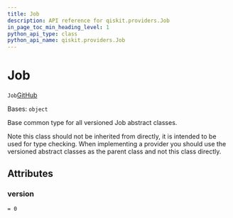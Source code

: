 ```yaml
---
title: Job
description: API reference for qiskit.providers.Job
in_page_toc_min_heading_level: 1
python_api_type: class
python_api_name: qiskit.providers.Job
---
```


# Job

<span id="qiskit.providers.Job" />

`Job`[GitHub](https://github.com/qiskit/qiskit/tree/stable/0.20/qiskit/providers/job.py "view source code")

Bases: `object`

Base common type for all versioned Job abstract classes.

Note this class should not be inherited from directly, it is intended to be used for type checking. When implementing a provider you should use the versioned abstract classes as the parent class and not this class directly.

## Attributes

<span id="qiskit.providers.Job.version" />

### version

`= 0`

